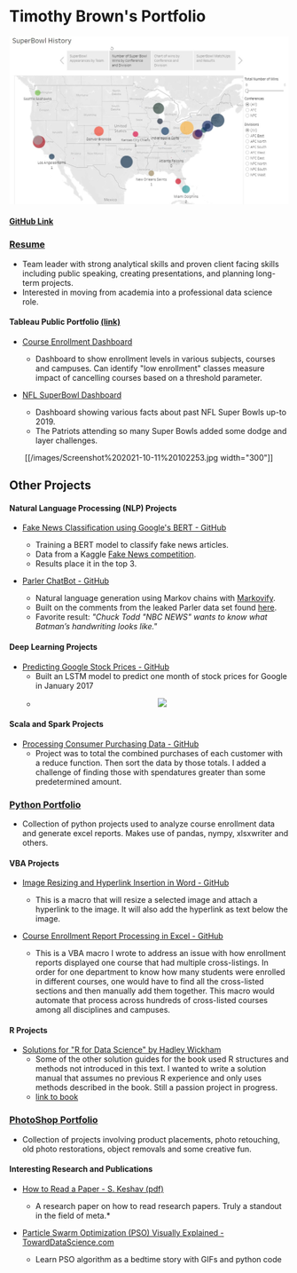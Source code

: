 # Timothy Brown's Portfolio <br>

<p align="center">
  <img src="images/Screenshot 2021-10-11 102253.jpg">
</p>



#### [GitHub Link](https://github.com/brownt47) <br>
### [Resume](https://github.com/brownt47/Resume/blob/master/TBrown_Resume_October_2021.pdf) <br>
  * Team leader with strong analytical skills and proven client facing skills including public speaking, creating presentations, and planning long-term projects.
  * Interested in moving from academia into a professional data science role.

#### Tableau Public Portfolio [(link)](https://public.tableau.com/profile/timothy.brown2096#!/) <br>

* [Course Enrollment Dashboard](https://public.tableau.com/profile/timothy.brown2096#!/vizhome/AlpharettaProject/Story1) <br>
  * Dashboard to show enrollment levels in various subjects, courses and campuses.  Can identify "low enrollment" classes measure impact of cancelling courses based on a threshold parameter.


* [NFL SuperBowl Dashboard](https://public.tableau.com/app/profile/timothy.brown2096/viz/SuperBowlProject/SuperBowlHistory) <br>
  * Dashboard showing various facts about past NFL Super Bowls up-to 2019.
  * The Patriots attending so many Super Bowls added some dodge and layer challenges.
<p align="center">
  [[/images/Screenshot%202021-10-11%20102253.jpg width="300"]]
</p>





## Other Projects <br>

#### Natural Language Processing (NLP) Projects <br>
* [Fake News Classification using Google's BERT - GitHub](https://github.com/brownt47/NLP_Projects/blob/main/BERT%20NLP%20Classification.md)
  * Training a BERT model to classify fake news articles.
  * Data from a Kaggle [Fake News competition](https://www.kaggle.com/c/fake-news/overview).
  * Results place it in the top 3.  

* [Parler ChatBot - GitHub](https://github.com/brownt47/NLP_Projects/blob/main/Parler_ChatBot.ipynb)
  * Natural language generation using Markov chains with [Markovify](https://github.com/jsvine/markovify). 
  * Built on the comments from the leaked Parler data set found [here](https://zenodo.org/record/4442460).
  * Favorite result: *"Chuck Todd "NBC NEWS" wants to know what Batman’s handwriting looks like."* 

#### Deep Learning Projects <br>
* [Predicting Google Stock Prices - GitHub](https://github.com/brownt47/Deep_Learning/blob/main/rnn.py)
  * Built an LSTM model to predict one month of stock prices for Google in January 2017
  * <p align="center">
      <img src="/images/Figure 2021-10-11 101117.png" width="300" />
     </p>


#### Scala and Spark Projects <br>
* [Processing Consumer Purchasing Data - GitHub](https://github.com/brownt47/Scala/blob/main/CustomerPurchasing.md)
  * Project was to total the combined purchases of each customer with a reduce function. Then sort the data by those totals. I added a challenge of finding those with spendatures greater than some predetermined amount.


### [Python Portfolio](https://brownt47.github.io/Python_Projects/) <br>
  
  * Collection of python projects used to analyze course enrollment data and generate excel reports. Makes use of pandas, nympy, xlsxwriter and others.

#### VBA Projects <br>
* [Image Resizing and Hyperlink Insertion  in Word - GitHub](https://github.com/brownt47/VBA-Projects/blob/main/ResizeImage.md)
  * This is a macro that will resize a selected image and attach a hyperlink to the image. It will also add the hyperlink as text below the image.

* [Course Enrollment Report Processing in Excel - GitHub](https://github.com/brownt47/VBA-Projects/blob/main/CrossListedCourses.md) <br>
  * This is a VBA macro I wrote to address an issue with how enrollment reports displayed one course that had multiple cross-listings.  In order for one department to know how many students were enrolled in different courses, one would have to find all the cross-listed sections and then manually add them together.  This macro would automate that process across hundreds of cross-listed courses among all disciplines and campuses.

#### R Projects

* [Solutions for "R for Data Science" by Hadley Wickham](https://brownt47.github.io/R-For-Data-Science-Solutions)<br>
  * Some of the other solution guides for the book used R structures and methods not introduced in this text.  I wanted to write a solution manual that assumes no previous R experience and only uses methods described in the book.  Still a passion project in progress.
  * [link to book](https://r4ds.had.co.nz/) <br>


### [PhotoShop Portfolio](https://brownt47.github.io/Photoshop/) <br>

  * Collection of projects involving product placements, photo retouching, old photo restorations, object removals and some creative fun.


#### Interesting Research and Publications 
* [How to Read a Paper - S. Keshav (pdf)](https://web.stanford.edu/class/ee384m/Handouts/HowtoReadPaper.pdf) <br>
  * A research paper on how to read research papers.  Truly a standout in the field of meta.*

* [Particle Swarm Optimization (PSO) Visually Explained - TowardDataScience.com](https://towardsdatascience.com/particle-swarm-optimization-visually-explained-46289eeb2e14) <br>
  * Learn PSO algorithm as a bedtime story with GIFs and python code
